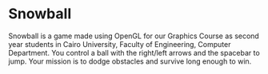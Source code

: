 # Snowball
Snowball is a game made using OpenGL for our Graphics Course as second year students in Cairo University, Faculty of Engineering, Computer Department. You control a ball with the right/left arrows and the spacebar to jump. Your mission is to dodge obstacles and survive long enough to win.
